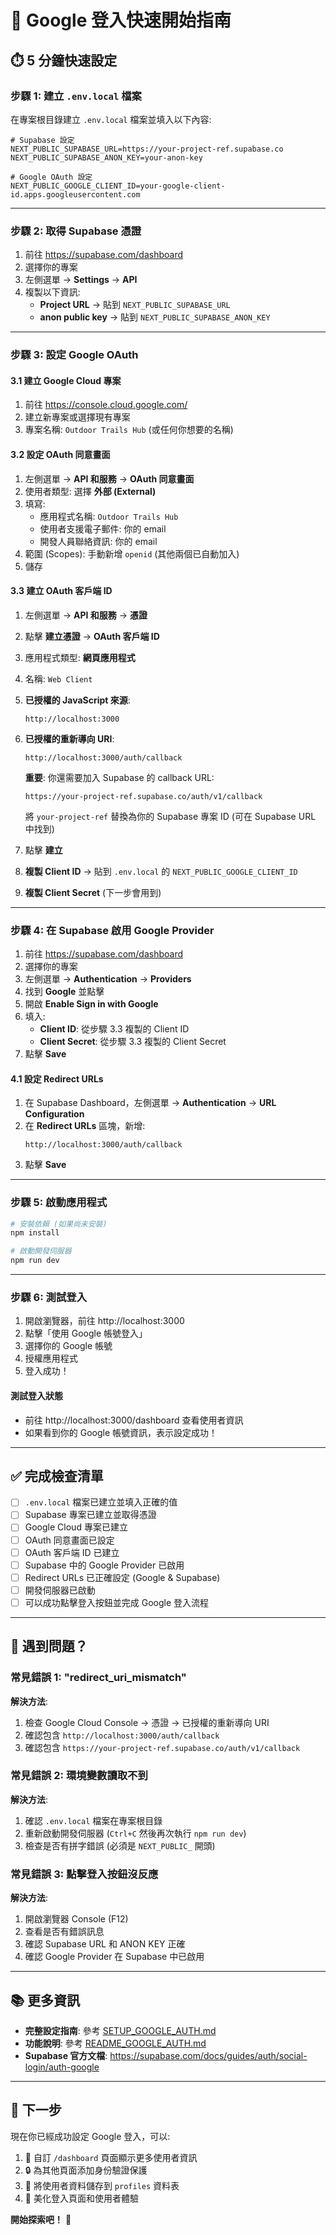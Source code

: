 # 🚀 Google 登入快速開始指南

## ⏱️ 5 分鐘快速設定

### 步驟 1: 建立 `.env.local` 檔案

在專案根目錄建立 `.env.local` 檔案並填入以下內容:

```env
# Supabase 設定
NEXT_PUBLIC_SUPABASE_URL=https://your-project-ref.supabase.co
NEXT_PUBLIC_SUPABASE_ANON_KEY=your-anon-key

# Google OAuth 設定
NEXT_PUBLIC_GOOGLE_CLIENT_ID=your-google-client-id.apps.googleusercontent.com
```

---

### 步驟 2: 取得 Supabase 憑證

1. 前往 https://supabase.com/dashboard
2. 選擇你的專案
3. 左側選單 → **Settings** → **API**
4. 複製以下資訊:
   - **Project URL** → 貼到 `NEXT_PUBLIC_SUPABASE_URL`
   - **anon public key** → 貼到 `NEXT_PUBLIC_SUPABASE_ANON_KEY`

---

### 步驟 3: 設定 Google OAuth

#### 3.1 建立 Google Cloud 專案

1. 前往 https://console.cloud.google.com/
2. 建立新專案或選擇現有專案
3. 專案名稱: `Outdoor Trails Hub` (或任何你想要的名稱)

#### 3.2 設定 OAuth 同意畫面

1. 左側選單 → **API 和服務** → **OAuth 同意畫面**
2. 使用者類型: 選擇 **外部 (External)**
3. 填寫:
   - 應用程式名稱: `Outdoor Trails Hub`
   - 使用者支援電子郵件: 你的 email
   - 開發人員聯絡資訊: 你的 email
4. 範圍 (Scopes): 手動新增 `openid` (其他兩個已自動加入)
5. 儲存

#### 3.3 建立 OAuth 客戶端 ID

1. 左側選單 → **API 和服務** → **憑證**
2. 點擊 **建立憑證** → **OAuth 客戶端 ID**
3. 應用程式類型: **網頁應用程式**
4. 名稱: `Web Client`
5. **已授權的 JavaScript 來源**:
   ```
   http://localhost:3000
   ```
6. **已授權的重新導向 URI**:
   ```
   http://localhost:3000/auth/callback
   ```
   
   **重要**: 你還需要加入 Supabase 的 callback URL:
   ```
   https://your-project-ref.supabase.co/auth/v1/callback
   ```
   
   將 `your-project-ref` 替換為你的 Supabase 專案 ID (可在 Supabase URL 中找到)

7. 點擊 **建立**
8. **複製 Client ID** → 貼到 `.env.local` 的 `NEXT_PUBLIC_GOOGLE_CLIENT_ID`
9. **複製 Client Secret** (下一步會用到)

---

### 步驟 4: 在 Supabase 啟用 Google Provider

1. 前往 https://supabase.com/dashboard
2. 選擇你的專案
3. 左側選單 → **Authentication** → **Providers**
4. 找到 **Google** 並點擊
5. 開啟 **Enable Sign in with Google**
6. 填入:
   - **Client ID**: 從步驟 3.3 複製的 Client ID
   - **Client Secret**: 從步驟 3.3 複製的 Client Secret
7. 點擊 **Save**

#### 4.1 設定 Redirect URLs

1. 在 Supabase Dashboard，左側選單 → **Authentication** → **URL Configuration**
2. 在 **Redirect URLs** 區塊，新增:
   ```
   http://localhost:3000/auth/callback
   ```
3. 點擊 **Save**

---

### 步驟 5: 啟動應用程式

```bash
# 安裝依賴 (如果尚未安裝)
npm install

# 啟動開發伺服器
npm run dev
```

---

### 步驟 6: 測試登入

1. 開啟瀏覽器，前往 http://localhost:3000
2. 點擊「使用 Google 帳號登入」
3. 選擇你的 Google 帳號
4. 授權應用程式
5. 登入成功！

#### 測試登入狀態

- 前往 http://localhost:3000/dashboard 查看使用者資訊
- 如果看到你的 Google 帳號資訊，表示設定成功！

---

## ✅ 完成檢查清單

- [ ] `.env.local` 檔案已建立並填入正確的值
- [ ] Supabase 專案已建立並取得憑證
- [ ] Google Cloud 專案已建立
- [ ] OAuth 同意畫面已設定
- [ ] OAuth 客戶端 ID 已建立
- [ ] Supabase 中的 Google Provider 已啟用
- [ ] Redirect URLs 已正確設定 (Google & Supabase)
- [ ] 開發伺服器已啟動
- [ ] 可以成功點擊登入按鈕並完成 Google 登入流程

---

## 🐛 遇到問題？

### 常見錯誤 1: "redirect_uri_mismatch"

**解決方法**:
1. 檢查 Google Cloud Console → 憑證 → 已授權的重新導向 URI
2. 確認包含 `http://localhost:3000/auth/callback`
3. 確認包含 `https://your-project-ref.supabase.co/auth/v1/callback`

### 常見錯誤 2: 環境變數讀取不到

**解決方法**:
1. 確認 `.env.local` 檔案在專案根目錄
2. 重新啟動開發伺服器 (`Ctrl+C` 然後再次執行 `npm run dev`)
3. 檢查是否有拼字錯誤 (必須是 `NEXT_PUBLIC_` 開頭)

### 常見錯誤 3: 點擊登入按鈕沒反應

**解決方法**:
1. 開啟瀏覽器 Console (F12)
2. 查看是否有錯誤訊息
3. 確認 Supabase URL 和 ANON KEY 正確
4. 確認 Google Provider 在 Supabase 中已啟用

---

## 📚 更多資訊

- **完整設定指南**: 參考 [SETUP_GOOGLE_AUTH.md](./SETUP_GOOGLE_AUTH.md)
- **功能說明**: 參考 [README_GOOGLE_AUTH.md](./README_GOOGLE_AUTH.md)
- **Supabase 官方文檔**: https://supabase.com/docs/guides/auth/social-login/auth-google

---

## 🎉 下一步

現在你已經成功設定 Google 登入，可以:

1. 📝 自訂 `/dashboard` 頁面顯示更多使用者資訊
2. 🔒 為其他頁面添加身份驗證保護
3. 💾 將使用者資料儲存到 `profiles` 資料表
4. 🎨 美化登入頁面和使用者體驗

**開始探索吧！** 🚀

